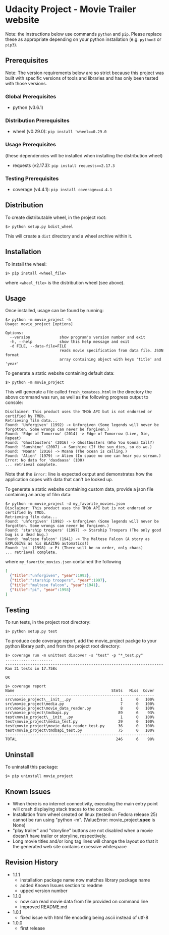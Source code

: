 # Udacity Project - Movie Trailer website

Note: the instructions below use commands ```python``` and ```pip```. Please replace these as appropriate depending on your python installation (e.g. ```python3``` or ```pip3```).

## Prerequisites
Note: The version requirements below are so strict because this project was built with specific versions of tools and libraries and has only been tested with those versions.

### Global Prerequisites
* python (v3.6.1)

### Distribution Prerequisites
* wheel (v0.29.0): ```pip install 'wheel==0.29.0```

### Usage Prerequisites
(these dependencies will be installed when installing the distribution wheel)
* requests (v2.17.3): ```pip install requests==2.17.3```

### Testing Prerequisites
* coverage (v4.4.1): ```pip install coverage==4.4.1```

## Distribution
To create distributable wheel, in the project root:
```
$> python setup.py bdist_wheel
```
This will create a ```dist``` directory and a wheel archive within it.

## Installation
To install the wheel:
```
$> pip install <wheel_file>
```
where ```<wheel_file>``` is the distribution wheel (see above).

## Usage
Once installed, usage can be found by running:
```
$> python -m movie_project -h
Usage: movie_project [options]

Options:
  --version             show program's version number and exit
  -h, --help            show this help message and exit
  -d FILE, --data-file=FILE
                        reads movie specification from data file. JSON format
                        array containing object with keys 'title' and 'year'
```

To generate a static website containing default data:
```
$> python -m movie_project
```

This will generate  a file called ```fresh_tomatoes.html``` in the directory the above command was run, as well as the following progress output to console:

```
Disclaimer: This product uses the TMDb API but is not endorsed or certified by TMDb.
Retrieving film data...
Found: 'Unforgiven' (1992) -> Unforgiven (Some legends will never be forgotten. Some wrongs can never be forgiven.)
Found: 'Edge of Tomorrow' (2014) -> Edge of Tomorrow (Live, Die, Repeat)
Found: 'Ghostbusters' (2016) -> Ghostbusters (Who You Gonna Call?)
Found: 'Sunshine' (2007) -> Sunshine (If the sun dies, so do we.)
Found: 'Moana' (2016) -> Moana (The ocean is calling.)
Found: 'Alien' (1979) -> Alien (In space no one can hear you scream.)
Error: No data for 'dasdaasa' (100)
... retrieval complete.
```
Note that the ```Error:``` line is expected output and demonstrates how the application copes with data that can't be looked up.

To generate a static website containing custom data, provide a json file containing an array of film data:

```
$> python -m movie_project -d my_favorite_movies.json
Disclaimer: This product uses the TMDb API but is not endorsed or certified by TMDb.
Retrieving film data...
Found: 'unforgiven' (1992) -> Unforgiven (Some legends will never be forgotten. Some wrongs can never be forgiven.)
Found: 'starship troopers' (1997) -> Starship Troopers (The only good bug is a dead bug.)
Found: 'maltese falcon' (1941) -> The Maltese Falcon (A story as EXPLOSIVE as his BLAZING automatics!)
Found: 'pi' (1998) -> Pi (There will be no order, only chaos)
... retrieval complete.
```

where ```my_favorite_movies.json``` contained the following

```json
[
  {"title":"unforgiven", "year":1992},
  {"title":"starship troopers", "year":1997},
  {"title":"maltese falcon", "year":1941},
  {"title":"pi", "year":1998}
]
```

## Testing
To run tests, in the project root directory:
```
$> python setup.py test
```

To produce code coverage report, add the movie_project packge to your python library path, and from the project root directory:
```
$> coverage run -m unittest discover -s "test" -p "*_test.py"
.....................
----------------------------------------------------------------------
Ran 21 tests in 17.758s

OK

$> coverage report
Name                                           Stmts   Miss  Cover
------------------------------------------------------------------
src\movie_project\__init__.py                      1      0   100%
src\movie_project\media.py                         7      0   100%
src\movie_project\movie_data_reader.py             8      0   100%
src\movie_project\tmdbapi.py                      89      6    93%
test\movie_project\__init__.py                     1      0   100%
test\movie_project\media_test.py                  29      0   100%
test\movie_project\movie_data_reader_test.py      36      0   100%
test\movie_project\tmdbapi_test.py                75      0   100%
------------------------------------------------------------------
TOTAL                                            246      6    98%
```

## Uninstall
To uninstall this package:
```
$> pip uninstall movie_project
```

## Known Issues
* When there is no internet connectivity, executing the main entry point will
crash displaying stack traces to the console.
* Installation from wheel created on linux (tested on Fedora release 25) cannot
be run using "python -m". (ValueError: movie_project.__spec__ is None)
* "play trailer" and "storyline" buttons are not disabled when a movie
doesn't have trailer or storyline, respectively.
* Long movie titles and/or long tag lines will change the layout so that it
the generated web site contains excessive whitespace

## Revision History
* 1.1.1
    * installation package name now matches library package name
    * added Known Issues section to readme
    * upped version number
* 1.1.0
    * now can read movie data from file provided on command line
    * improved README.md
* 1.0.1
    * fixed issue with html file encoding being ascii instead of utf-8
* 1.0.0
    * first release
